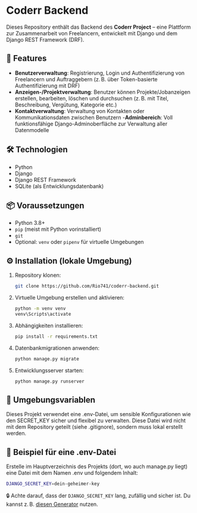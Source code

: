 # Coderr Backend

Dieses Repository enthält das Backend des **Coderr Project** – eine Plattform zur Zusammenarbeit von Freelancern, entwickelt mit Django und dem Django REST Framework (DRF).

## 🚀 Features

- **Benutzerverwaltung**: Registrierung, Login und Authentifizierung von Freelancern und Auftraggebern
(z. B. über Token-basierte Authentifizierung mit DRF)
- **Anzeigen-/Projektverwaltung**: Benutzer können Projekte/Jobanzeigen erstellen, bearbeiten, löschen und durchsuchen
(z. B. mit Titel, Beschreibung, Vergütung, Kategorie etc.)
- **Kontaktverwaltung**: Verwaltung von Kontakten oder Kommunikationsdaten zwischen Benutzern
-**Adminbereich**: Voll funktionsfähige Django-Adminoberfläche zur Verwaltung aller Datenmodelle

## 🛠 Technologien

- Python
- Django
- Django REST Framework
- SQLite (als Entwicklungsdatenbank)

## 📦 Voraussetzungen

- Python 3.8+
- `pip` (meist mit Python vorinstalliert)
- `git`
- Optional: `venv` oder `pipenv` für virtuelle Umgebungen

## ⚙️ Installation (lokale Umgebung)
1. Repository klonen:
   ```bash
   git clone https://github.com/Rio741/coderr-backend.git
2. Virtuelle Umgebung erstellen und aktivieren:
   ```bash
   python -m venv venv
   venv\Scripts\activate 
3. Abhängigkeiten installieren:
   ```bash
   pip install -r requirements.txt
4. Datenbankmigrationen anwenden:
   ```bash
   python manage.py migrate
5. Entwicklungsserver starten:
   ```bash
   python manage.py runserver

## 🔐 Umgebungsvariablen

Dieses Projekt verwendet eine .env-Datei, um sensible Konfigurationen wie den SECRET_KEY sicher und flexibel zu verwalten. Diese Datei wird nicht mit dem Repository geteilt (siehe .gitignore), sondern muss lokal erstellt werden.

## 📄 Beispiel für eine .env-Datei
Erstelle im Hauptverzeichnis des Projekts (dort, wo auch manage.py liegt) eine Datei mit dem Namen .env und folgendem Inhalt:

```bash
DJANGO_SECRET_KEY=dein-geheimer-key
```
🔒 Achte darauf, dass der `DJANGO_SECRET_KEY` lang, zufällig und sicher ist. Du kannst z. B. [diesen Generator](https://djecrety.ir/) nutzen.